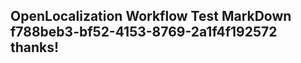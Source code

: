 <properties
ms.topic="hero-topic"
ms.test1="hero-topic"
ms.test2="test"/>


## OpenLocalization Workflow Test MarkDown f788beb3-bf52-4153-8769-2a1f4f192572 thanks!



<!--HONumber=Aug16_HO3-->



